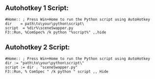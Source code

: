 ## Autohotkey 1 Script:

```
#Home:: ; Press Win+Home to run the Python script using AutoHotkey
dir    = path\to\your\python\script\ 
script  = %dir%\sceneSwapper.py
F3::Run, %ComSpec% /k python "%script%" ,,hide
```

## Autohotkey 2 Script:
```
#Home:: ; Press Win+Home to run the Python script using AutoHotkey
dir := "path\to\your\python\script\"
script := dir . "sceneSwapper.py"
F3::Run, % ComSpec " /k python " script ,, Hide
```
